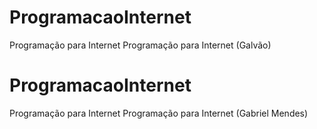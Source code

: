 # ProgramacaoInternet
Programação para Internet
Programação para Internet (Galvão)

# ProgramacaoInternet
Programação para Internet
Programação para Internet (Gabriel Mendes)
